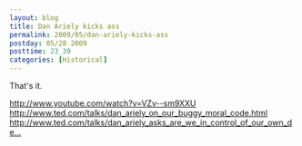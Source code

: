 ```yaml
---
layout: blog
title: Dan Ariely kicks ass
permalink: 2009/05/dan-ariely-kicks-ass
postday: 05/28 2009
posttime: 23_39
categories: [Historical]
---
```


<p>That's it.</p>
<p><a href="http://www.youtube.com/watch?v=VZv--sm9XXU" title="http://www.youtube.com/watch?v=VZv--sm9XXU">http://www.youtube.com/watch?v=VZv--sm9XXU</a><br />
<a href="http://www.ted.com/talks/dan_ariely_on_our_buggy_moral_code.html" title="http://www.ted.com/talks/dan_ariely_on_our_buggy_moral_code.html">http://www.ted.com/talks/dan_ariely_on_our_buggy_moral_code.html</a><br />
<a href="http://www.ted.com/talks/dan_ariely_asks_are_we_in_control_of_our_own_decisions.html" title="http://www.ted.com/talks/dan_ariely_asks_are_we_in_control_of_our_own_decisions.html">http://www.ted.com/talks/dan_ariely_asks_are_we_in_control_of_our_own_de...</a></p>
